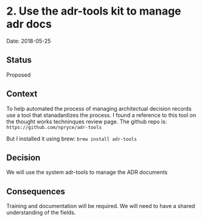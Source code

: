 # 2. Use the adr-tools kit to manage adr docs

Date: 2018-05-25

## Status

Proposed

## Context

To help automated the process of managing architectual decision records use a tool that stanadardizes the process.
I found a reference to this tool on the thought works techninques review page.  The github repo is:
`https://github.com/npryce/adr-tools`

But I installed it using brew:
`brew install adr-tools`

## Decision

We will use the system adr-tools to manage the ADR documents


## Consequences

Training and documentation will be required.  We will need to have a shared understanding of the fields.
